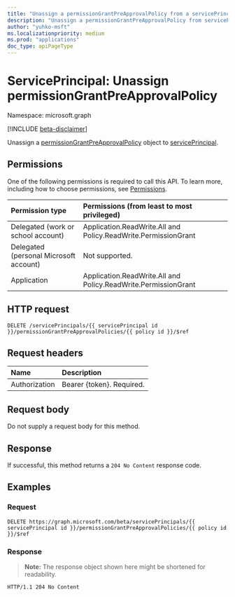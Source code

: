 ```yaml
---
title: "Unassign a permissionGrantPreApprovalPolicy from a servicePrincipal"
description: "Unassign a permissionGrantPreApprovalPolicy from servicePrincipal."
author: "yuhko-msft"
ms.localizationpriority: medium
ms.prod: "applications"
doc_type: apiPageType
---
```


# ServicePrincipal: Unassign permissionGrantPreApprovalPolicy
Namespace: microsoft.graph

[!INCLUDE [beta-disclaimer](../../includes/beta-disclaimer.md)]

Unassign a [permissionGrantPreApprovalPolicy](../resources/permissiongrantpreapprovalpolicy.md) object to [servicePrincipal](../resources/serviceprincipal.md).

## Permissions
One of the following permissions is required to call this API. To learn more, including how to choose permissions, see [Permissions](/graph/permissions-reference).

|Permission type|Permissions (from least to most privileged)|
|:---|:---|
|Delegated (work or school account)|Application.ReadWrite.All and Policy.ReadWrite.PermissionGrant|
|Delegated (personal Microsoft account)|Not supported.|
|Application|Application.ReadWrite.All and Policy.ReadWrite.PermissionGrant|

## HTTP request

<!-- {
  "blockType": "ignored"
}
-->
``` http
DELETE /servicePrincipals/{{ servicePrincipal id }}/permissionGrantPreApprovalPolicies/{{ policy id }}/$ref
```

## Request headers
|Name|Description|
|:---|:---|
|Authorization|Bearer {token}. Required.|

## Request body
Do not supply a request body for this method.



## Response

If successful, this method returns a `204 No Content` response code.

## Examples

### Request
<!-- {
  "blockType": "request",
  "name": "create_permissiongrantpreapprovalpolicy_from_"
}
-->
``` http
DELETE https://graph.microsoft.com/beta/servicePrincipals/{{ servicePrincipal id }}/permissionGrantPreApprovalPolicies/{{ policy id }}/$ref
```


### Response
>**Note:** The response object shown here might be shortened for readability.
<!-- {
  "blockType": "response"
} -->
``` http
HTTP/1.1 204 No Content
```

